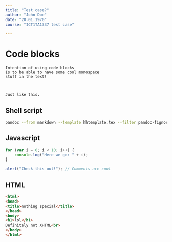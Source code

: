 ```yaml
---
title: "Test case?"
author: "John Doe"
date: "20.01.1970"
course: "ICT1TA1337 test case"

---
```


# Code blocks

```
Intention of using code blocks
Is to be able to have some cool monospace
stuff in the text!



Just like this.
```

## Shell script

```sh
pandoc --from markdown --template hhtemplate.tex --filter pandoc-fignos --filter pandoc-citeproc --pdf-engine=xelatex --listings -o report.pdf report.md
```

## Javascript

```javascript
for (var i = 0; i < 10; i++) {
	console.log("Here we go: " + i);
}

alert("Check this out!"); // Comments are cool
```

## HTML

```html
<html>
<head>
<title>nothing special</title>
</head>
<body>
<h1>lol</h1>
Definitely not XHTML<br>
</body>
</html>
```

